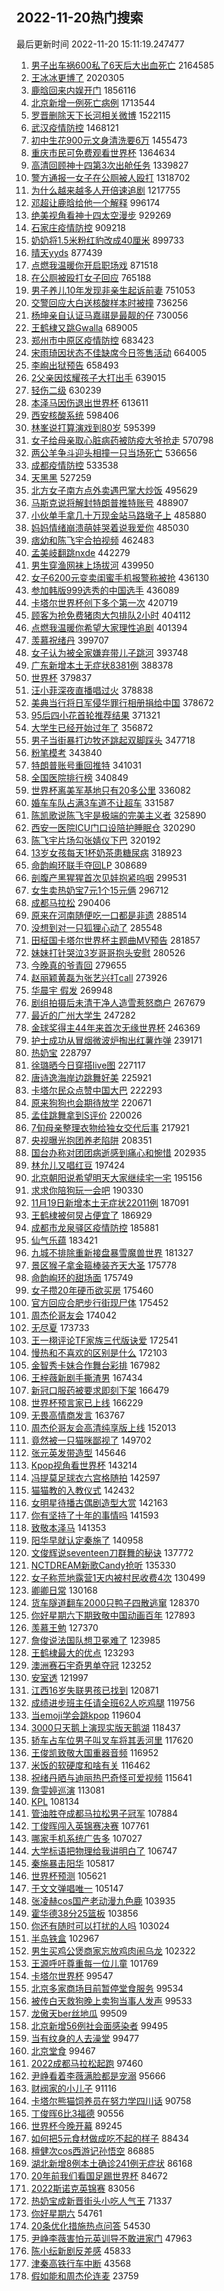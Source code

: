 ## 2022-11-20热门搜索 
最后更新时间 2022-11-20 15:11:19.247477 
1. [男子出车祸600私了6天后大出血死亡](https://s.weibo.com/weibo?q=%23%E7%94%B7%E5%AD%90%E5%87%BA%E8%BD%A6%E7%A5%B8600%E7%A7%81%E4%BA%866%E5%A4%A9%E5%90%8E%E5%A4%A7%E5%87%BA%E8%A1%80%E6%AD%BB%E4%BA%A1%23&t=31&band_rank=11&Refer=top) 2164585
1. [王冰冰更博了](https://s.weibo.com/weibo?q=%23%E7%8E%8B%E5%86%B0%E5%86%B0%E6%9B%B4%E5%8D%9A%E4%BA%86%23&t=31&band_rank=1&Refer=top) 2020305
1. [鹿晗回来内娱开门](https://s.weibo.com/weibo?q=%23%E9%B9%BF%E6%99%97%E5%9B%9E%E6%9D%A5%E5%86%85%E5%A8%B1%E5%BC%80%E9%97%A8%23&t=31&band_rank=2&Refer=top) 1856116
1. [北京新增一例死亡病例](https://s.weibo.com/weibo?q=%23%E5%8C%97%E4%BA%AC%E6%96%B0%E5%A2%9E%E4%B8%80%E4%BE%8B%E6%AD%BB%E4%BA%A1%E7%97%85%E4%BE%8B%23&t=31&band_rank=1&Refer=top) 1713544
1. [罗晋删除天下长河相关微博](https://s.weibo.com/weibo?q=%23%E7%BD%97%E6%99%8B%E5%88%A0%E9%99%A4%E5%A4%A9%E4%B8%8B%E9%95%BF%E6%B2%B3%E7%9B%B8%E5%85%B3%E5%BE%AE%E5%8D%9A%23&t=31&band_rank=1&Refer=top) 1522115
1. [武汉疫情防控](https://s.weibo.com/weibo?q=%E6%AD%A6%E6%B1%89%E7%96%AB%E6%83%85%E9%98%B2%E6%8E%A7&t=31&band_rank=5&Refer=top) 1468121
1. [初中生花900元文身清洗要6万](https://s.weibo.com/weibo?q=%23%E5%88%9D%E4%B8%AD%E7%94%9F%E8%8A%B1900%E5%85%83%E6%96%87%E8%BA%AB%E6%B8%85%E6%B4%97%E8%A6%816%E4%B8%87%23&t=31&band_rank=37&Refer=top) 1455473
1. [重庆市民可免费观看世界杯](https://s.weibo.com/weibo?q=%23%E9%87%8D%E5%BA%86%E5%B8%82%E6%B0%91%E5%8F%AF%E5%85%8D%E8%B4%B9%E8%A7%82%E7%9C%8B%E4%B8%96%E7%95%8C%E6%9D%AF%23&t=31&band_rank=5&Refer=top) 1364634
1. [高清回顾神十四第3次出舱任务](https://s.weibo.com/weibo?q=%23%E9%AB%98%E6%B8%85%E5%9B%9E%E9%A1%BE%E7%A5%9E%E5%8D%81%E5%9B%9B%E7%AC%AC3%E6%AC%A1%E5%87%BA%E8%88%B1%E4%BB%BB%E5%8A%A1%23&t=31&band_rank=3&Refer=top) 1339827
1. [警方通报一女子在公厕被人殴打](https://s.weibo.com/weibo?q=%23%E8%AD%A6%E6%96%B9%E9%80%9A%E6%8A%A5%E4%B8%80%E5%A5%B3%E5%AD%90%E5%9C%A8%E5%85%AC%E5%8E%95%E8%A2%AB%E4%BA%BA%E6%AE%B4%E6%89%93%23&t=31&band_rank=42&Refer=top) 1318702
1. [为什么越来越多人开倍速追剧](https://s.weibo.com/weibo?q=%23%E4%B8%BA%E4%BB%80%E4%B9%88%E8%B6%8A%E6%9D%A5%E8%B6%8A%E5%A4%9A%E4%BA%BA%E5%BC%80%E5%80%8D%E9%80%9F%E8%BF%BD%E5%89%A7%23&t=31&band_rank=12&Refer=top) 1217755
1. [邓超让鹿晗给他一个解释](https://s.weibo.com/weibo?q=%23%E9%82%93%E8%B6%85%E8%AE%A9%E9%B9%BF%E6%99%97%E7%BB%99%E4%BB%96%E4%B8%80%E4%B8%AA%E8%A7%A3%E9%87%8A%23&t=31&band_rank=1&Refer=top) 996174
1. [绝美视角看神十四太空漫步](https://s.weibo.com/weibo?q=%23%E7%BB%9D%E7%BE%8E%E8%A7%86%E8%A7%92%E7%9C%8B%E7%A5%9E%E5%8D%81%E5%9B%9B%E5%A4%AA%E7%A9%BA%E6%BC%AB%E6%AD%A5%23&t=31&band_rank=3&Refer=top) 929269
1. [石家庄疫情防控](https://s.weibo.com/weibo?q=%23%E7%9F%B3%E5%AE%B6%E5%BA%84%E7%96%AB%E6%83%85%E9%98%B2%E6%8E%A7%23&t=31&band_rank=31&Refer=top) 909218
1. [奶奶将1.5米粉红豹改成40厘米](https://s.weibo.com/weibo?q=%23%E5%A5%B6%E5%A5%B6%E5%B0%861.5%E7%B1%B3%E7%B2%89%E7%BA%A2%E8%B1%B9%E6%94%B9%E6%88%9040%E5%8E%98%E7%B1%B3%23&t=31&band_rank=5&Refer=top) 899733
1. [晴天yyds](https://s.weibo.com/weibo?q=%23%E6%99%B4%E5%A4%A9yyds%23&t=31&band_rank=4&Refer=top) 877439
1. [点燃我温暖你开启职场戏](https://s.weibo.com/weibo?q=%23%E7%82%B9%E7%87%83%E6%88%91%E6%B8%A9%E6%9A%96%E4%BD%A0%E5%BC%80%E5%90%AF%E8%81%8C%E5%9C%BA%E6%88%8F%23&t=31&band_rank=2&Refer=top) 871518
1. [在公厕被殴打女子回应](https://s.weibo.com/weibo?q=%23%E5%9C%A8%E5%85%AC%E5%8E%95%E8%A2%AB%E6%AE%B4%E6%89%93%E5%A5%B3%E5%AD%90%E5%9B%9E%E5%BA%94%23&t=31&band_rank=31&Refer=top) 765188
1. [男子养儿10年发现非亲生起诉前妻](https://s.weibo.com/weibo?q=%23%E7%94%B7%E5%AD%90%E5%85%BB%E5%84%BF10%E5%B9%B4%E5%8F%91%E7%8E%B0%E9%9D%9E%E4%BA%B2%E7%94%9F%E8%B5%B7%E8%AF%89%E5%89%8D%E5%A6%BB%23&t=31&band_rank=5&Refer=top) 751053
1. [交警回应大白送核酸样本时被撞](https://s.weibo.com/weibo?q=%23%E4%BA%A4%E8%AD%A6%E5%9B%9E%E5%BA%94%E5%A4%A7%E7%99%BD%E9%80%81%E6%A0%B8%E9%85%B8%E6%A0%B7%E6%9C%AC%E6%97%B6%E8%A2%AB%E6%92%9E%23&t=31&band_rank=46&Refer=top) 736256
1. [杨坤亲自认证马嘉祺是最靓的仔](https://s.weibo.com/weibo?q=%23%E6%9D%A8%E5%9D%A4%E4%BA%B2%E8%87%AA%E8%AE%A4%E8%AF%81%E9%A9%AC%E5%98%89%E7%A5%BA%E6%98%AF%E6%9C%80%E9%9D%93%E7%9A%84%E4%BB%94%23&t=31&band_rank=12&Refer=top) 730056
1. [王鹤棣又跳Gwalla](https://s.weibo.com/weibo?q=%23%E7%8E%8B%E9%B9%A4%E6%A3%A3%E5%8F%88%E8%B7%B3Gwalla%23&t=31&band_rank=17&Refer=top) 689005
1. [郑州市中原区疫情防控](https://s.weibo.com/weibo?q=%23%E9%83%91%E5%B7%9E%E5%B8%82%E4%B8%AD%E5%8E%9F%E5%8C%BA%E7%96%AB%E6%83%85%E9%98%B2%E6%8E%A7%23&t=31&band_rank=6&Refer=top) 683423
1. [宋雨琦因状态不佳缺席今日签售活动](https://s.weibo.com/weibo?q=%23%E5%AE%8B%E9%9B%A8%E7%90%A6%E5%9B%A0%E7%8A%B6%E6%80%81%E4%B8%8D%E4%BD%B3%E7%BC%BA%E5%B8%AD%E4%BB%8A%E6%97%A5%E7%AD%BE%E5%94%AE%E6%B4%BB%E5%8A%A8%23&t=31&band_rank=31&Refer=top) 664005
1. [李峋出狱预告](https://s.weibo.com/weibo?q=%23%E6%9D%8E%E5%B3%8B%E5%87%BA%E7%8B%B1%E9%A2%84%E5%91%8A%23&t=31&band_rank=13&Refer=top) 658493
1. [2父亲因炫耀孩子大打出手](https://s.weibo.com/weibo?q=%232%E7%88%B6%E4%BA%B2%E5%9B%A0%E7%82%AB%E8%80%80%E5%AD%A9%E5%AD%90%E5%A4%A7%E6%89%93%E5%87%BA%E6%89%8B%23&t=31&band_rank=47&Refer=top) 639015
1. [轻伤二级](https://s.weibo.com/weibo?q=%E8%BD%BB%E4%BC%A4%E4%BA%8C%E7%BA%A7&t=31&band_rank=29&Refer=top) 630239
1. [本泽马因伤退出世界杯](https://s.weibo.com/weibo?q=%23%E6%9C%AC%E6%B3%BD%E9%A9%AC%E5%9B%A0%E4%BC%A4%E9%80%80%E5%87%BA%E4%B8%96%E7%95%8C%E6%9D%AF%23&t=31&band_rank=49&Refer=top) 613611
1. [西安核酸系统](https://s.weibo.com/weibo?q=%E8%A5%BF%E5%AE%89%E6%A0%B8%E9%85%B8%E7%B3%BB%E7%BB%9F&t=31&band_rank=12&Refer=top) 598406
1. [林峯说打算演戏到80岁](https://s.weibo.com/weibo?q=%23%E6%9E%97%E5%B3%AF%E8%AF%B4%E6%89%93%E7%AE%97%E6%BC%94%E6%88%8F%E5%88%B080%E5%B2%81%23&t=31&band_rank=5&Refer=top) 595399
1. [女子给母亲取心脏病药被防疫大爷抢走](https://s.weibo.com/weibo?q=%23%E5%A5%B3%E5%AD%90%E7%BB%99%E6%AF%8D%E4%BA%B2%E5%8F%96%E5%BF%83%E8%84%8F%E7%97%85%E8%8D%AF%E8%A2%AB%E9%98%B2%E7%96%AB%E5%A4%A7%E7%88%B7%E6%8A%A2%E8%B5%B0%23&t=31&band_rank=7&Refer=top) 570798
1. [两公羊争斗迎头相撞一只当场死亡](https://s.weibo.com/weibo?q=%23%E4%B8%A4%E5%85%AC%E7%BE%8A%E4%BA%89%E6%96%97%E8%BF%8E%E5%A4%B4%E7%9B%B8%E6%92%9E%E4%B8%80%E5%8F%AA%E5%BD%93%E5%9C%BA%E6%AD%BB%E4%BA%A1%23&t=31&band_rank=28&Refer=top) 536656
1. [成都疫情防控](https://s.weibo.com/weibo?q=%E6%88%90%E9%83%BD%E7%96%AB%E6%83%85%E9%98%B2%E6%8E%A7&t=31&band_rank=22&Refer=top) 533538
1. [天黑黑](https://s.weibo.com/weibo?q=%E5%A4%A9%E9%BB%91%E9%BB%91&t=31&band_rank=10&Refer=top) 527259
1. [北方女子南方点外卖遇巴掌大炒饭](https://s.weibo.com/weibo?q=%23%E5%8C%97%E6%96%B9%E5%A5%B3%E5%AD%90%E5%8D%97%E6%96%B9%E7%82%B9%E5%A4%96%E5%8D%96%E9%81%87%E5%B7%B4%E6%8E%8C%E5%A4%A7%E7%82%92%E9%A5%AD%23&t=31&band_rank=9&Refer=top) 495629
1. [马斯克说将解封特朗普推特账号](https://s.weibo.com/weibo?q=%23%E9%A9%AC%E6%96%AF%E5%85%8B%E8%AF%B4%E5%B0%86%E8%A7%A3%E5%B0%81%E7%89%B9%E6%9C%97%E6%99%AE%E6%8E%A8%E7%89%B9%E8%B4%A6%E5%8F%B7%23&t=31&band_rank=10&Refer=top) 488907
1. [小伙单手拿几十万现金站马路墩子上](https://s.weibo.com/weibo?q=%23%E5%B0%8F%E4%BC%99%E5%8D%95%E6%89%8B%E6%8B%BF%E5%87%A0%E5%8D%81%E4%B8%87%E7%8E%B0%E9%87%91%E7%AB%99%E9%A9%AC%E8%B7%AF%E5%A2%A9%E5%AD%90%E4%B8%8A%23&t=31&band_rank=50&Refer=top) 485880
1. [妈妈情绪崩溃萌娃哭着说我爱你](https://s.weibo.com/weibo?q=%23%E5%A6%88%E5%A6%88%E6%83%85%E7%BB%AA%E5%B4%A9%E6%BA%83%E8%90%8C%E5%A8%83%E5%93%AD%E7%9D%80%E8%AF%B4%E6%88%91%E7%88%B1%E4%BD%A0%23&t=31&band_rank=18&Refer=top) 485030
1. [痞幼和陈飞宇合拍视频](https://s.weibo.com/weibo?q=%23%E7%97%9E%E5%B9%BC%E5%92%8C%E9%99%88%E9%A3%9E%E5%AE%87%E5%90%88%E6%8B%8D%E8%A7%86%E9%A2%91%23&t=31&band_rank=11&Refer=top) 462483
1. [孟美岐翻跳nxde](https://s.weibo.com/weibo?q=%23%E5%AD%9F%E7%BE%8E%E5%B2%90%E7%BF%BB%E8%B7%B3nxde%23&t=31&band_rank=11&Refer=top) 442279
1. [男生穿渔网袜上场拔河](https://s.weibo.com/weibo?q=%23%E7%94%B7%E7%94%9F%E7%A9%BF%E6%B8%94%E7%BD%91%E8%A2%9C%E4%B8%8A%E5%9C%BA%E6%8B%94%E6%B2%B3%23&t=31&band_rank=13&Refer=top) 439950
1. [女子6200元变卖闺蜜手机报警称被抢](https://s.weibo.com/weibo?q=%23%E5%A5%B3%E5%AD%906200%E5%85%83%E5%8F%98%E5%8D%96%E9%97%BA%E8%9C%9C%E6%89%8B%E6%9C%BA%E6%8A%A5%E8%AD%A6%E7%A7%B0%E8%A2%AB%E6%8A%A2%23&t=31&band_rank=44&Refer=top) 436130
1. [参加韩版999选秀的中国选手](https://s.weibo.com/weibo?q=%23%E5%8F%82%E5%8A%A0%E9%9F%A9%E7%89%88999%E9%80%89%E7%A7%80%E7%9A%84%E4%B8%AD%E5%9B%BD%E9%80%89%E6%89%8B%23&t=31&band_rank=14&Refer=top) 436089
1. [卡塔尔世界杯创下多个第一次](https://s.weibo.com/weibo?q=%23%E5%8D%A1%E5%A1%94%E5%B0%94%E4%B8%96%E7%95%8C%E6%9D%AF%E5%88%9B%E4%B8%8B%E5%A4%9A%E4%B8%AA%E7%AC%AC%E4%B8%80%E6%AC%A1%23&t=31&band_rank=15&Refer=top) 420719
1. [顾客为抢免费猪肉大包排队2小时](https://s.weibo.com/weibo?q=%23%E9%A1%BE%E5%AE%A2%E4%B8%BA%E6%8A%A2%E5%85%8D%E8%B4%B9%E7%8C%AA%E8%82%89%E5%A4%A7%E5%8C%85%E6%8E%92%E9%98%9F2%E5%B0%8F%E6%97%B6%23&t=31&band_rank=27&Refer=top) 404112
1. [点燃我温暖你希望大家理性追剧](https://s.weibo.com/weibo?q=%23%E7%82%B9%E7%87%83%E6%88%91%E6%B8%A9%E6%9A%96%E4%BD%A0%E5%B8%8C%E6%9C%9B%E5%A4%A7%E5%AE%B6%E7%90%86%E6%80%A7%E8%BF%BD%E5%89%A7%23&t=31&band_rank=22&Refer=top) 401394
1. [羡慕祝绪丹](https://s.weibo.com/weibo?q=%23%E7%BE%A1%E6%85%95%E7%A5%9D%E7%BB%AA%E4%B8%B9%23&t=31&band_rank=48&Refer=top) 399707
1. [女子认为被全家嫌弃带儿子跳河](https://s.weibo.com/weibo?q=%23%E5%A5%B3%E5%AD%90%E8%AE%A4%E4%B8%BA%E8%A2%AB%E5%85%A8%E5%AE%B6%E5%AB%8C%E5%BC%83%E5%B8%A6%E5%84%BF%E5%AD%90%E8%B7%B3%E6%B2%B3%23&t=31&band_rank=50&Refer=top) 393748
1. [广东新增本土无症状8381例](https://s.weibo.com/weibo?q=%23%E5%B9%BF%E4%B8%9C%E6%96%B0%E5%A2%9E%E6%9C%AC%E5%9C%9F%E6%97%A0%E7%97%87%E7%8A%B68381%E4%BE%8B%23&t=31&band_rank=16&Refer=top) 388378
1. [世界杯](https://s.weibo.com/weibo?q=%E4%B8%96%E7%95%8C%E6%9D%AF&t=31&band_rank=22&Refer=top) 379837
1. [汪小菲深夜直播唱过火](https://s.weibo.com/weibo?q=%23%E6%B1%AA%E5%B0%8F%E8%8F%B2%E6%B7%B1%E5%A4%9C%E7%9B%B4%E6%92%AD%E5%94%B1%E8%BF%87%E7%81%AB%23&t=31&band_rank=14&Refer=top) 378838
1. [美典当行将日军侵华罪行相册捐给中国](https://s.weibo.com/weibo?q=%23%E7%BE%8E%E5%85%B8%E5%BD%93%E8%A1%8C%E5%B0%86%E6%97%A5%E5%86%9B%E4%BE%B5%E5%8D%8E%E7%BD%AA%E8%A1%8C%E7%9B%B8%E5%86%8C%E6%8D%90%E7%BB%99%E4%B8%AD%E5%9B%BD%23&t=31&band_rank=46&Refer=top) 378672
1. [95后四小花首轮推荐结果](https://s.weibo.com/weibo?q=%2395%E5%90%8E%E5%9B%9B%E5%B0%8F%E8%8A%B1%E9%A6%96%E8%BD%AE%E6%8E%A8%E8%8D%90%E7%BB%93%E6%9E%9C%23&t=31&band_rank=41&Refer=top) 371321
1. [大学生已经开始过年了](https://s.weibo.com/weibo?q=%23%E5%A4%A7%E5%AD%A6%E7%94%9F%E5%B7%B2%E7%BB%8F%E5%BC%80%E5%A7%8B%E8%BF%87%E5%B9%B4%E4%BA%86%23&t=31&band_rank=8&Refer=top) 356872
1. [男子当街暴打边牧还跳起双脚踩头](https://s.weibo.com/weibo?q=%23%E7%94%B7%E5%AD%90%E5%BD%93%E8%A1%97%E6%9A%B4%E6%89%93%E8%BE%B9%E7%89%A7%E8%BF%98%E8%B7%B3%E8%B5%B7%E5%8F%8C%E8%84%9A%E8%B8%A9%E5%A4%B4%23&t=31&band_rank=43&Refer=top) 347718
1. [粉笔模考](https://s.weibo.com/weibo?q=%23%E7%B2%89%E7%AC%94%E6%A8%A1%E8%80%83%23&t=31&band_rank=10&Refer=top) 343840
1. [特朗普账号重回推特](https://s.weibo.com/weibo?q=%23%E7%89%B9%E6%9C%97%E6%99%AE%E8%B4%A6%E5%8F%B7%E9%87%8D%E5%9B%9E%E6%8E%A8%E7%89%B9%23&t=31&band_rank=47&Refer=top) 341031
1. [全国医院排行榜](https://s.weibo.com/weibo?q=%23%E5%85%A8%E5%9B%BD%E5%8C%BB%E9%99%A2%E6%8E%92%E8%A1%8C%E6%A6%9C%23&t=31&band_rank=29&Refer=top) 340849
1. [世界杯离美军基地只有20多公里](https://s.weibo.com/weibo?q=%23%E4%B8%96%E7%95%8C%E6%9D%AF%E7%A6%BB%E7%BE%8E%E5%86%9B%E5%9F%BA%E5%9C%B0%E5%8F%AA%E6%9C%8920%E5%A4%9A%E5%85%AC%E9%87%8C%23&t=31&band_rank=32&Refer=top) 336082
1. [婚车车队占满3车道不让超车](https://s.weibo.com/weibo?q=%23%E5%A9%9A%E8%BD%A6%E8%BD%A6%E9%98%9F%E5%8D%A0%E6%BB%A13%E8%BD%A6%E9%81%93%E4%B8%8D%E8%AE%A9%E8%B6%85%E8%BD%A6%23&t=31&band_rank=29&Refer=top) 331587
1. [陈凯歌说陈飞宇是极端的完美主义者](https://s.weibo.com/weibo?q=%23%E9%99%88%E5%87%AF%E6%AD%8C%E8%AF%B4%E9%99%88%E9%A3%9E%E5%AE%87%E6%98%AF%E6%9E%81%E7%AB%AF%E7%9A%84%E5%AE%8C%E7%BE%8E%E4%B8%BB%E4%B9%89%E8%80%85%23&t=31&band_rank=22&Refer=top) 325890
1. [西安一医院ICU门口设陪护睡眠仓](https://s.weibo.com/weibo?q=%23%E8%A5%BF%E5%AE%89%E4%B8%80%E5%8C%BB%E9%99%A2ICU%E9%97%A8%E5%8F%A3%E8%AE%BE%E9%99%AA%E6%8A%A4%E7%9D%A1%E7%9C%A0%E4%BB%93%23&t=31&band_rank=50&Refer=top) 320290
1. [陈飞宇片场勾张婧仪下巴](https://s.weibo.com/weibo?q=%23%E9%99%88%E9%A3%9E%E5%AE%87%E7%89%87%E5%9C%BA%E5%8B%BE%E5%BC%A0%E5%A9%A7%E4%BB%AA%E4%B8%8B%E5%B7%B4%23&t=31&band_rank=28&Refer=top) 320192
1. [13岁女孩每天1杯奶茶患糖尿病](https://s.weibo.com/weibo?q=%2313%E5%B2%81%E5%A5%B3%E5%AD%A9%E6%AF%8F%E5%A4%A91%E6%9D%AF%E5%A5%B6%E8%8C%B6%E6%82%A3%E7%B3%96%E5%B0%BF%E7%97%85%23&t=31&band_rank=9&Refer=top) 318923
1. [命韵峋环联手夺回LP](https://s.weibo.com/weibo?q=%23%E5%91%BD%E9%9F%B5%E5%B3%8B%E7%8E%AF%E8%81%94%E6%89%8B%E5%A4%BA%E5%9B%9ELP%23&t=31&band_rank=13&Refer=top) 308689
1. [剖腹产黑猩猩首次见娃抱紧呜咽](https://s.weibo.com/weibo?q=%23%E5%89%96%E8%85%B9%E4%BA%A7%E9%BB%91%E7%8C%A9%E7%8C%A9%E9%A6%96%E6%AC%A1%E8%A7%81%E5%A8%83%E6%8A%B1%E7%B4%A7%E5%91%9C%E5%92%BD%23&t=31&band_rank=37&Refer=top) 299531
1. [女生卖热奶宝7元1个15元俩](https://s.weibo.com/weibo?q=%23%E5%A5%B3%E7%94%9F%E5%8D%96%E7%83%AD%E5%A5%B6%E5%AE%9D7%E5%85%831%E4%B8%AA15%E5%85%83%E4%BF%A9%23&t=31&band_rank=10&Refer=top) 296712
1. [成都马拉松](https://s.weibo.com/weibo?q=%E6%88%90%E9%83%BD%E9%A9%AC%E6%8B%89%E6%9D%BE&t=31&band_rank=27&Refer=top) 290406
1. [原来在河南随便吃一口都是非遗](https://s.weibo.com/weibo?q=%23%E5%8E%9F%E6%9D%A5%E5%9C%A8%E6%B2%B3%E5%8D%97%E9%9A%8F%E4%BE%BF%E5%90%83%E4%B8%80%E5%8F%A3%E9%83%BD%E6%98%AF%E9%9D%9E%E9%81%97%23&t=31&band_rank=21&Refer=top) 288514
1. [没想到对一只狐狸心动了](https://s.weibo.com/weibo?q=%23%E6%B2%A1%E6%83%B3%E5%88%B0%E5%AF%B9%E4%B8%80%E5%8F%AA%E7%8B%90%E7%8B%B8%E5%BF%83%E5%8A%A8%E4%BA%86%23&t=31&band_rank=22&Refer=top) 285548
1. [田柾国卡塔尔世界杯主题曲MV预告](https://s.weibo.com/weibo?q=%23%E7%94%B0%E6%9F%BE%E5%9B%BD%E5%8D%A1%E5%A1%94%E5%B0%94%E4%B8%96%E7%95%8C%E6%9D%AF%E4%B8%BB%E9%A2%98%E6%9B%B2MV%E9%A2%84%E5%91%8A%23&t=31&band_rank=16&Refer=top) 281857
1. [妹妹打针哭泣3岁哥哥抱头安慰](https://s.weibo.com/weibo?q=%23%E5%A6%B9%E5%A6%B9%E6%89%93%E9%92%88%E5%93%AD%E6%B3%A33%E5%B2%81%E5%93%A5%E5%93%A5%E6%8A%B1%E5%A4%B4%E5%AE%89%E6%85%B0%23&t=31&band_rank=39&Refer=top) 280526
1. [今晚真的爷青回](https://s.weibo.com/weibo?q=%23%E4%BB%8A%E6%99%9A%E7%9C%9F%E7%9A%84%E7%88%B7%E9%9D%92%E5%9B%9E%23&t=31&band_rank=12&Refer=top) 279655
1. [赵丽颖黄磊为张艺兴打call](https://s.weibo.com/weibo?q=%23%E8%B5%B5%E4%B8%BD%E9%A2%96%E9%BB%84%E7%A3%8A%E4%B8%BA%E5%BC%A0%E8%89%BA%E5%85%B4%E6%89%93call%23&t=31&band_rank=13&Refer=top) 273926
1. [华晨宇 假发](https://s.weibo.com/weibo?q=%E5%8D%8E%E6%99%A8%E5%AE%87%20%E5%81%87%E5%8F%91&t=31&band_rank=21&Refer=top) 269948
1. [剧组拍摄后未清干净人造雪惹怒商户](https://s.weibo.com/weibo?q=%23%E5%89%A7%E7%BB%84%E6%8B%8D%E6%91%84%E5%90%8E%E6%9C%AA%E6%B8%85%E5%B9%B2%E5%87%80%E4%BA%BA%E9%80%A0%E9%9B%AA%E6%83%B9%E6%80%92%E5%95%86%E6%88%B7%23&t=31&band_rank=41&Refer=top) 267679
1. [最近的广州大学生](https://s.weibo.com/weibo?q=%23%E6%9C%80%E8%BF%91%E7%9A%84%E5%B9%BF%E5%B7%9E%E5%A4%A7%E5%AD%A6%E7%94%9F%23&t=31&band_rank=14&Refer=top) 247282
1. [金球奖得主44年来首次无缘世界杯](https://s.weibo.com/weibo?q=%23%E9%87%91%E7%90%83%E5%A5%96%E5%BE%97%E4%B8%BB44%E5%B9%B4%E6%9D%A5%E9%A6%96%E6%AC%A1%E6%97%A0%E7%BC%98%E4%B8%96%E7%95%8C%E6%9D%AF%23&t=31&band_rank=37&Refer=top) 246369
1. [护士成功从冒烟微波炉掏出红薯炸弹](https://s.weibo.com/weibo?q=%23%E6%8A%A4%E5%A3%AB%E6%88%90%E5%8A%9F%E4%BB%8E%E5%86%92%E7%83%9F%E5%BE%AE%E6%B3%A2%E7%82%89%E6%8E%8F%E5%87%BA%E7%BA%A2%E8%96%AF%E7%82%B8%E5%BC%B9%23&t=31&band_rank=15&Refer=top) 239171
1. [热奶宝](https://s.weibo.com/weibo?q=%E7%83%AD%E5%A5%B6%E5%AE%9D&t=31&band_rank=16&Refer=top) 228797
1. [徐璐晒今日穿搭live图](https://s.weibo.com/weibo?q=%23%E5%BE%90%E7%92%90%E6%99%92%E4%BB%8A%E6%97%A5%E7%A9%BF%E6%90%ADlive%E5%9B%BE%23&t=31&band_rank=23&Refer=top) 227117
1. [唐诗逸海岸边跳舞好美](https://s.weibo.com/weibo?q=%23%E5%94%90%E8%AF%97%E9%80%B8%E6%B5%B7%E5%B2%B8%E8%BE%B9%E8%B7%B3%E8%88%9E%E5%A5%BD%E7%BE%8E%23&t=31&band_rank=25&Refer=top) 225921
1. [卡塔尔民众点赞中国大巴](https://s.weibo.com/weibo?q=%23%E5%8D%A1%E5%A1%94%E5%B0%94%E6%B0%91%E4%BC%97%E7%82%B9%E8%B5%9E%E4%B8%AD%E5%9B%BD%E5%A4%A7%E5%B7%B4%23&t=31&band_rank=17&Refer=top) 222293
1. [原来狗狗也会期待放学](https://s.weibo.com/weibo?q=%23%E5%8E%9F%E6%9D%A5%E7%8B%97%E7%8B%97%E4%B9%9F%E4%BC%9A%E6%9C%9F%E5%BE%85%E6%94%BE%E5%AD%A6%23&t=31&band_rank=27&Refer=top) 220671
1. [孟佳跳舞拿到S评价](https://s.weibo.com/weibo?q=%23%E5%AD%9F%E4%BD%B3%E8%B7%B3%E8%88%9E%E6%8B%BF%E5%88%B0S%E8%AF%84%E4%BB%B7%23&t=31&band_rank=48&Refer=top) 220026
1. [7旬母亲整理衣物给独女交代后事](https://s.weibo.com/weibo?q=%237%E6%97%AC%E6%AF%8D%E4%BA%B2%E6%95%B4%E7%90%86%E8%A1%A3%E7%89%A9%E7%BB%99%E7%8B%AC%E5%A5%B3%E4%BA%A4%E4%BB%A3%E5%90%8E%E4%BA%8B%23&t=31&band_rank=25&Refer=top) 217921
1. [央视曝光抱团养老陷阱](https://s.weibo.com/weibo?q=%23%E5%A4%AE%E8%A7%86%E6%9B%9D%E5%85%89%E6%8A%B1%E5%9B%A2%E5%85%BB%E8%80%81%E9%99%B7%E9%98%B1%23&t=31&band_rank=36&Refer=top) 208351
1. [国台办称对团团病逝感到痛心和惋惜](https://s.weibo.com/weibo?q=%23%E5%9B%BD%E5%8F%B0%E5%8A%9E%E7%A7%B0%E5%AF%B9%E5%9B%A2%E5%9B%A2%E7%97%85%E9%80%9D%E6%84%9F%E5%88%B0%E7%97%9B%E5%BF%83%E5%92%8C%E6%83%8B%E6%83%9C%23&t=31&band_rank=18&Refer=top) 202935
1. [林允儿又唱红豆](https://s.weibo.com/weibo?q=%23%E6%9E%97%E5%85%81%E5%84%BF%E5%8F%88%E5%94%B1%E7%BA%A2%E8%B1%86%23&t=31&band_rank=31&Refer=top) 197424
1. [北京朝阳说希望明天大家继续宅一宅](https://s.weibo.com/weibo?q=%23%E5%8C%97%E4%BA%AC%E6%9C%9D%E9%98%B3%E8%AF%B4%E5%B8%8C%E6%9C%9B%E6%98%8E%E5%A4%A9%E5%A4%A7%E5%AE%B6%E7%BB%A7%E7%BB%AD%E5%AE%85%E4%B8%80%E5%AE%85%23&t=31&band_rank=19&Refer=top) 195156
1. [求求你陪狗玩一会吧](https://s.weibo.com/weibo?q=%23%E6%B1%82%E6%B1%82%E4%BD%A0%E9%99%AA%E7%8B%97%E7%8E%A9%E4%B8%80%E4%BC%9A%E5%90%A7%23&t=31&band_rank=50&Refer=top) 190330
1. [11月19日新增本土无症状22011例](https://s.weibo.com/weibo?q=%2311%E6%9C%8819%E6%97%A5%E6%96%B0%E5%A2%9E%E6%9C%AC%E5%9C%9F%E6%97%A0%E7%97%87%E7%8A%B622011%E4%BE%8B%23&t=31&band_rank=32&Refer=top) 187091
1. [王鹤棣被何炅占便宜了](https://s.weibo.com/weibo?q=%23%E7%8E%8B%E9%B9%A4%E6%A3%A3%E8%A2%AB%E4%BD%95%E7%82%85%E5%8D%A0%E4%BE%BF%E5%AE%9C%E4%BA%86%23&t=31&band_rank=23&Refer=top) 186929
1. [成都市龙泉驿区疫情防控](https://s.weibo.com/weibo?q=%E6%88%90%E9%83%BD%E5%B8%82%E9%BE%99%E6%B3%89%E9%A9%BF%E5%8C%BA%E7%96%AB%E6%83%85%E9%98%B2%E6%8E%A7&t=31&band_rank=48&Refer=top) 185881
1. [仙气乐蕴](https://s.weibo.com/weibo?q=%23%E4%BB%99%E6%B0%94%E4%B9%90%E8%95%B4%23&t=31&band_rank=46&Refer=top) 183421
1. [九城不排除重新接盘暴雪魔兽世界](https://s.weibo.com/weibo?q=%23%E4%B9%9D%E5%9F%8E%E4%B8%8D%E6%8E%92%E9%99%A4%E9%87%8D%E6%96%B0%E6%8E%A5%E7%9B%98%E6%9A%B4%E9%9B%AA%E9%AD%94%E5%85%BD%E4%B8%96%E7%95%8C%23&t=31&band_rank=45&Refer=top) 181327
1. [景区猴子拿金箍棒装齐天大圣](https://s.weibo.com/weibo?q=%23%E6%99%AF%E5%8C%BA%E7%8C%B4%E5%AD%90%E6%8B%BF%E9%87%91%E7%AE%8D%E6%A3%92%E8%A3%85%E9%BD%90%E5%A4%A9%E5%A4%A7%E5%9C%A3%23&t=31&band_rank=47&Refer=top) 175778
1. [命韵峋环的甜场面](https://s.weibo.com/weibo?q=%23%E5%91%BD%E9%9F%B5%E5%B3%8B%E7%8E%AF%E7%9A%84%E7%94%9C%E5%9C%BA%E9%9D%A2%23&t=31&band_rank=34&Refer=top) 175749
1. [女子攒20年硬币欲买房](https://s.weibo.com/weibo?q=%23%E5%A5%B3%E5%AD%90%E6%94%9220%E5%B9%B4%E7%A1%AC%E5%B8%81%E6%AC%B2%E4%B9%B0%E6%88%BF%23&t=31&band_rank=46&Refer=top) 175460
1. [官方回应合肥步行街现尸体](https://s.weibo.com/weibo?q=%23%E5%AE%98%E6%96%B9%E5%9B%9E%E5%BA%94%E5%90%88%E8%82%A5%E6%AD%A5%E8%A1%8C%E8%A1%97%E7%8E%B0%E5%B0%B8%E4%BD%93%23&t=31&band_rank=20&Refer=top) 175452
1. [周杰伦哥友会](https://s.weibo.com/weibo?q=%23%E5%91%A8%E6%9D%B0%E4%BC%A6%E5%93%A5%E5%8F%8B%E4%BC%9A%23&t=31&band_rank=22&Refer=top) 174042
1. [无尽夏](https://s.weibo.com/weibo?q=%E6%97%A0%E5%B0%BD%E5%A4%8F&t=31&band_rank=23&Refer=top) 173733
1. [王一栩评论TF家族三代版诀爱](https://s.weibo.com/weibo?q=%23%E7%8E%8B%E4%B8%80%E6%A0%A9%E8%AF%84%E8%AE%BATF%E5%AE%B6%E6%97%8F%E4%B8%89%E4%BB%A3%E7%89%88%E8%AF%80%E7%88%B1%23&t=31&band_rank=24&Refer=top) 172541
1. [慢热和不喜欢的区别是什么](https://s.weibo.com/weibo?q=%23%E6%85%A2%E7%83%AD%E5%92%8C%E4%B8%8D%E5%96%9C%E6%AC%A2%E7%9A%84%E5%8C%BA%E5%88%AB%E6%98%AF%E4%BB%80%E4%B9%88%23&t=31&band_rank=25&Refer=top) 172103
1. [金智秀卡妹合作舞台彩排](https://s.weibo.com/weibo?q=%23%E9%87%91%E6%99%BA%E7%A7%80%E5%8D%A1%E5%A6%B9%E5%90%88%E4%BD%9C%E8%88%9E%E5%8F%B0%E5%BD%A9%E6%8E%92%23&t=31&band_rank=33&Refer=top) 167982
1. [王梓薇新剧手撕渣男](https://s.weibo.com/weibo?q=%23%E7%8E%8B%E6%A2%93%E8%96%87%E6%96%B0%E5%89%A7%E6%89%8B%E6%92%95%E6%B8%A3%E7%94%B7%23&t=31&band_rank=34&Refer=top) 167434
1. [新冠口服药被要求即刻下架](https://s.weibo.com/weibo?q=%23%E6%96%B0%E5%86%A0%E5%8F%A3%E6%9C%8D%E8%8D%AF%E8%A2%AB%E8%A6%81%E6%B1%82%E5%8D%B3%E5%88%BB%E4%B8%8B%E6%9E%B6%23&t=31&band_rank=26&Refer=top) 166479
1. [世界杯预言家已上线](https://s.weibo.com/weibo?q=%23%E4%B8%96%E7%95%8C%E6%9D%AF%E9%A2%84%E8%A8%80%E5%AE%B6%E5%B7%B2%E4%B8%8A%E7%BA%BF%23&t=31&band_rank=50&Refer=top) 166229
1. [无畏高情商发言](https://s.weibo.com/weibo?q=%23%E6%97%A0%E7%95%8F%E9%AB%98%E6%83%85%E5%95%86%E5%8F%91%E8%A8%80%23&t=31&band_rank=49&Refer=top) 163767
1. [周杰伦哥友会高清纯享版上线](https://s.weibo.com/weibo?q=%23%E5%91%A8%E6%9D%B0%E4%BC%A6%E5%93%A5%E5%8F%8B%E4%BC%9A%E9%AB%98%E6%B8%85%E7%BA%AF%E4%BA%AB%E7%89%88%E4%B8%8A%E7%BA%BF%23&t=31&band_rank=42&Refer=top) 152013
1. [竟然被一只猫咪鄙视了](https://s.weibo.com/weibo?q=%23%E7%AB%9F%E7%84%B6%E8%A2%AB%E4%B8%80%E5%8F%AA%E7%8C%AB%E5%92%AA%E9%84%99%E8%A7%86%E4%BA%86%23&t=31&band_rank=28&Refer=top) 149702
1. [张元英发带造型](https://s.weibo.com/weibo?q=%23%E5%BC%A0%E5%85%83%E8%8B%B1%E5%8F%91%E5%B8%A6%E9%80%A0%E5%9E%8B%23&t=31&band_rank=33&Refer=top) 145646
1. [Kpop视角看世界杯](https://s.weibo.com/weibo?q=%23Kpop%E8%A7%86%E8%A7%92%E7%9C%8B%E4%B8%96%E7%95%8C%E6%9D%AF%23&t=31&band_rank=40&Refer=top) 143214
1. [冯提莫足球衣六宫格随拍](https://s.weibo.com/weibo?q=%23%E5%86%AF%E6%8F%90%E8%8E%AB%E8%B6%B3%E7%90%83%E8%A1%A3%E5%85%AD%E5%AE%AB%E6%A0%BC%E9%9A%8F%E6%8B%8D%23&t=31&band_rank=32&Refer=top) 142597
1. [猫猫教的入教仪式](https://s.weibo.com/weibo?q=%23%E7%8C%AB%E7%8C%AB%E6%95%99%E7%9A%84%E5%85%A5%E6%95%99%E4%BB%AA%E5%BC%8F%23&t=31&band_rank=29&Refer=top) 142432
1. [女明星待播古偶剧造型大赏](https://s.weibo.com/weibo?q=%23%E5%A5%B3%E6%98%8E%E6%98%9F%E5%BE%85%E6%92%AD%E5%8F%A4%E5%81%B6%E5%89%A7%E9%80%A0%E5%9E%8B%E5%A4%A7%E8%B5%8F%23&t=31&band_rank=32&Refer=top) 142163
1. [你有坚持了十年的事情吗](https://s.weibo.com/weibo?q=%23%E4%BD%A0%E6%9C%89%E5%9D%9A%E6%8C%81%E4%BA%86%E5%8D%81%E5%B9%B4%E7%9A%84%E4%BA%8B%E6%83%85%E5%90%97%23&t=31&band_rank=42&Refer=top) 141593
1. [致敬本泽马](https://s.weibo.com/weibo?q=%23%E8%87%B4%E6%95%AC%E6%9C%AC%E6%B3%BD%E9%A9%AC%23&t=31&band_rank=45&Refer=top) 141353
1. [阳华早就认定秦施了](https://s.weibo.com/weibo?q=%23%E9%98%B3%E5%8D%8E%E6%97%A9%E5%B0%B1%E8%AE%A4%E5%AE%9A%E7%A7%A6%E6%96%BD%E4%BA%86%23&t=31&band_rank=37&Refer=top) 140958
1. [文俊辉说seventeen刀群舞的秘诀](https://s.weibo.com/weibo?q=%23%E6%96%87%E4%BF%8A%E8%BE%89%E8%AF%B4seventeen%E5%88%80%E7%BE%A4%E8%88%9E%E7%9A%84%E7%A7%98%E8%AF%80%23&t=31&band_rank=33&Refer=top) 137772
1. [NCTDREAM新歌Candy抢听](https://s.weibo.com/weibo?q=%23NCTDREAM%E6%96%B0%E6%AD%8CCandy%E6%8A%A2%E5%90%AC%23&t=31&band_rank=34&Refer=top) 135330
1. [女子称荒地露营1天内被村民收费4次](https://s.weibo.com/weibo?q=%23%E5%A5%B3%E5%AD%90%E7%A7%B0%E8%8D%92%E5%9C%B0%E9%9C%B2%E8%90%A51%E5%A4%A9%E5%86%85%E8%A2%AB%E6%9D%91%E6%B0%91%E6%94%B6%E8%B4%B94%E6%AC%A1%23&t=31&band_rank=30&Refer=top) 130499
1. [卿卿日常](https://s.weibo.com/weibo?q=%E5%8D%BF%E5%8D%BF%E6%97%A5%E5%B8%B8&t=31&band_rank=41&Refer=top) 130168
1. [货车隧道翻车2000只鸭子四散逃窜](https://s.weibo.com/weibo?q=%23%E8%B4%A7%E8%BD%A6%E9%9A%A7%E9%81%93%E7%BF%BB%E8%BD%A62000%E5%8F%AA%E9%B8%AD%E5%AD%90%E5%9B%9B%E6%95%A3%E9%80%83%E7%AA%9C%23&t=31&band_rank=49&Refer=top) 128370
1. [你好星期六下期致敬中国动画百年](https://s.weibo.com/weibo?q=%23%E4%BD%A0%E5%A5%BD%E6%98%9F%E6%9C%9F%E5%85%AD%E4%B8%8B%E6%9C%9F%E8%87%B4%E6%95%AC%E4%B8%AD%E5%9B%BD%E5%8A%A8%E7%94%BB%E7%99%BE%E5%B9%B4%23&t=31&band_rank=31&Refer=top) 127893
1. [羡慕王勉](https://s.weibo.com/weibo?q=%23%E7%BE%A1%E6%85%95%E7%8E%8B%E5%8B%89%23&t=31&band_rank=32&Refer=top) 127370
1. [詹俊说法国队想卫冕难了](https://s.weibo.com/weibo?q=%23%E8%A9%B9%E4%BF%8A%E8%AF%B4%E6%B3%95%E5%9B%BD%E9%98%9F%E6%83%B3%E5%8D%AB%E5%86%95%E9%9A%BE%E4%BA%86%23&t=31&band_rank=39&Refer=top) 123985
1. [王鹤棣最大的优点](https://s.weibo.com/weibo?q=%23%E7%8E%8B%E9%B9%A4%E6%A3%A3%E6%9C%80%E5%A4%A7%E7%9A%84%E4%BC%98%E7%82%B9%23&t=31&band_rank=33&Refer=top) 123293
1. [澳洲赛石宇奇男单夺冠](https://s.weibo.com/weibo?q=%23%E6%BE%B3%E6%B4%B2%E8%B5%9B%E7%9F%B3%E5%AE%87%E5%A5%87%E7%94%B7%E5%8D%95%E5%A4%BA%E5%86%A0%23&t=31&band_rank=38&Refer=top) 123252
1. [安室透](https://s.weibo.com/weibo?q=%E5%AE%89%E5%AE%A4%E9%80%8F&t=31&band_rank=34&Refer=top) 121997
1. [江西16岁失联男孩已找到](https://s.weibo.com/weibo?q=%23%E6%B1%9F%E8%A5%BF16%E5%B2%81%E5%A4%B1%E8%81%94%E7%94%B7%E5%AD%A9%E5%B7%B2%E6%89%BE%E5%88%B0%23&t=31&band_rank=35&Refer=top) 120871
1. [成绩进步班主任请全班62人吃鸡腿](https://s.weibo.com/weibo?q=%23%E6%88%90%E7%BB%A9%E8%BF%9B%E6%AD%A5%E7%8F%AD%E4%B8%BB%E4%BB%BB%E8%AF%B7%E5%85%A8%E7%8F%AD62%E4%BA%BA%E5%90%83%E9%B8%A1%E8%85%BF%23&t=31&band_rank=35&Refer=top) 119756
1. [当emoji学会跳kpop](https://s.weibo.com/weibo?q=%23%E5%BD%93emoji%E5%AD%A6%E4%BC%9A%E8%B7%B3kpop%23&t=31&band_rank=49&Refer=top) 119604
1. [3000只天鹅上演现实版天鹅湖](https://s.weibo.com/weibo?q=%233000%E5%8F%AA%E5%A4%A9%E9%B9%85%E4%B8%8A%E6%BC%94%E7%8E%B0%E5%AE%9E%E7%89%88%E5%A4%A9%E9%B9%85%E6%B9%96%23&t=31&band_rank=40&Refer=top) 118437
1. [轿车占车位男子叫叉车将其丢河里](https://s.weibo.com/weibo?q=%23%E8%BD%BF%E8%BD%A6%E5%8D%A0%E8%BD%A6%E4%BD%8D%E7%94%B7%E5%AD%90%E5%8F%AB%E5%8F%89%E8%BD%A6%E5%B0%86%E5%85%B6%E4%B8%A2%E6%B2%B3%E9%87%8C%23&t=31&band_rank=43&Refer=top) 117620
1. [王俊凯致敬大国重器音频](https://s.weibo.com/weibo?q=%23%E7%8E%8B%E4%BF%8A%E5%87%AF%E8%87%B4%E6%95%AC%E5%A4%A7%E5%9B%BD%E9%87%8D%E5%99%A8%E9%9F%B3%E9%A2%91%23&t=31&band_rank=48&Refer=top) 116952
1. [米饭的软硬度和啥有关](https://s.weibo.com/weibo?q=%23%E7%B1%B3%E9%A5%AD%E7%9A%84%E8%BD%AF%E7%A1%AC%E5%BA%A6%E5%92%8C%E5%95%A5%E6%9C%89%E5%85%B3%23&t=31&band_rank=46&Refer=top) 116462
1. [祝绪丹晒与迪丽热巴奇怪可爱视频](https://s.weibo.com/weibo?q=%23%E7%A5%9D%E7%BB%AA%E4%B8%B9%E6%99%92%E4%B8%8E%E8%BF%AA%E4%B8%BD%E7%83%AD%E5%B7%B4%E5%A5%87%E6%80%AA%E5%8F%AF%E7%88%B1%E8%A7%86%E9%A2%91%23&t=31&band_rank=36&Refer=top) 115641
1. [詹雯婷巡演](https://s.weibo.com/weibo?q=%E8%A9%B9%E9%9B%AF%E5%A9%B7%E5%B7%A1%E6%BC%94&t=31&band_rank=42&Refer=top) 113081
1. [KPL](https://s.weibo.com/weibo?q=KPL&t=31&band_rank=37&Refer=top) 108134
1. [管油胜夺成都马拉松男子冠军](https://s.weibo.com/weibo?q=%23%E7%AE%A1%E6%B2%B9%E8%83%9C%E5%A4%BA%E6%88%90%E9%83%BD%E9%A9%AC%E6%8B%89%E6%9D%BE%E7%94%B7%E5%AD%90%E5%86%A0%E5%86%9B%23&t=31&band_rank=46&Refer=top) 107884
1. [丁俊晖闯入英锦赛决赛](https://s.weibo.com/weibo?q=%23%E4%B8%81%E4%BF%8A%E6%99%96%E9%97%AF%E5%85%A5%E8%8B%B1%E9%94%A6%E8%B5%9B%E5%86%B3%E8%B5%9B%23&t=31&band_rank=44&Refer=top) 107761
1. [哪家手机系统广告多](https://s.weibo.com/weibo?q=%23%E5%93%AA%E5%AE%B6%E6%89%8B%E6%9C%BA%E7%B3%BB%E7%BB%9F%E5%B9%BF%E5%91%8A%E5%A4%9A%23&t=31&band_rank=38&Refer=top) 107027
1. [大学标语把物理给我讲明白了](https://s.weibo.com/weibo?q=%23%E5%A4%A7%E5%AD%A6%E6%A0%87%E8%AF%AD%E6%8A%8A%E7%89%A9%E7%90%86%E7%BB%99%E6%88%91%E8%AE%B2%E6%98%8E%E7%99%BD%E4%BA%86%23&t=31&band_rank=48&Refer=top) 106747
1. [秦施暴击阳华](https://s.weibo.com/weibo?q=%23%E7%A7%A6%E6%96%BD%E6%9A%B4%E5%87%BB%E9%98%B3%E5%8D%8E%23&t=31&band_rank=33&Refer=top) 105817
1. [世界杯预测](https://s.weibo.com/weibo?q=%23%E4%B8%96%E7%95%8C%E6%9D%AF%E9%A2%84%E6%B5%8B%23&t=31&band_rank=47&Refer=top) 105621
1. [于文文弹唱唯一](https://s.weibo.com/weibo?q=%23%E4%BA%8E%E6%96%87%E6%96%87%E5%BC%B9%E5%94%B1%E5%94%AF%E4%B8%80%23&t=31&band_rank=6&Refer=top) 105147
1. [张凌赫cos国产老动漫九色鹿](https://s.weibo.com/weibo?q=%23%E5%BC%A0%E5%87%8C%E8%B5%ABcos%E5%9B%BD%E4%BA%A7%E8%80%81%E5%8A%A8%E6%BC%AB%E4%B9%9D%E8%89%B2%E9%B9%BF%23&t=31&band_rank=41&Refer=top) 103935
1. [霍华德38分25篮板](https://s.weibo.com/weibo?q=%23%E9%9C%8D%E5%8D%8E%E5%BE%B738%E5%88%8625%E7%AF%AE%E6%9D%BF%23&t=31&band_rank=39&Refer=top) 103856
1. [你还有随时可以打扰的人吗](https://s.weibo.com/weibo?q=%23%E4%BD%A0%E8%BF%98%E6%9C%89%E9%9A%8F%E6%97%B6%E5%8F%AF%E4%BB%A5%E6%89%93%E6%89%B0%E7%9A%84%E4%BA%BA%E5%90%97%23&t=31&band_rank=40&Refer=top) 103024
1. [半岛铁盒](https://s.weibo.com/weibo?q=%E5%8D%8A%E5%B2%9B%E9%93%81%E7%9B%92&t=31&band_rank=41&Refer=top) 102967
1. [男生买鸡公煲商家忘放鸡肉闹乌龙](https://s.weibo.com/weibo?q=%23%E7%94%B7%E7%94%9F%E4%B9%B0%E9%B8%A1%E5%85%AC%E7%85%B2%E5%95%86%E5%AE%B6%E5%BF%98%E6%94%BE%E9%B8%A1%E8%82%89%E9%97%B9%E4%B9%8C%E9%BE%99%23&t=31&band_rank=42&Refer=top) 102322
1. [王源呼吁尊重每一位儿童](https://s.weibo.com/weibo?q=%23%E7%8E%8B%E6%BA%90%E5%91%BC%E5%90%81%E5%B0%8A%E9%87%8D%E6%AF%8F%E4%B8%80%E4%BD%8D%E5%84%BF%E7%AB%A5%23&t=31&band_rank=42&Refer=top) 101769
1. [卡塔尔世界杯](https://s.weibo.com/weibo?q=%23%E5%8D%A1%E5%A1%94%E5%B0%94%E4%B8%96%E7%95%8C%E6%9D%AF%23&t=31&band_rank=43&Refer=top) 99547
1. [北京多家商场目前暂停堂食服务](https://s.weibo.com/weibo?q=%23%E5%8C%97%E4%BA%AC%E5%A4%9A%E5%AE%B6%E5%95%86%E5%9C%BA%E7%9B%AE%E5%89%8D%E6%9A%82%E5%81%9C%E5%A0%82%E9%A3%9F%E6%9C%8D%E5%8A%A1%23&t=31&band_rank=44&Refer=top) 99534
1. [被传白天救狗晚上卖狗当事人发声](https://s.weibo.com/weibo?q=%23%E8%A2%AB%E4%BC%A0%E7%99%BD%E5%A4%A9%E6%95%91%E7%8B%97%E6%99%9A%E4%B8%8A%E5%8D%96%E7%8B%97%E5%BD%93%E4%BA%8B%E4%BA%BA%E5%8F%91%E5%A3%B0%23&t=31&band_rank=45&Refer=top) 99533
1. [龙傲天ber丝地瓜](https://s.weibo.com/weibo?q=%23%E9%BE%99%E5%82%B2%E5%A4%A9ber%E4%B8%9D%E5%9C%B0%E7%93%9C%23&t=31&band_rank=46&Refer=top) 99509
1. [北京新增56例社会面感染者](https://s.weibo.com/weibo?q=%23%E5%8C%97%E4%BA%AC%E6%96%B0%E5%A2%9E56%E4%BE%8B%E7%A4%BE%E4%BC%9A%E9%9D%A2%E6%84%9F%E6%9F%93%E8%80%85%23&t=31&band_rank=47&Refer=top) 99495
1. [当有纹身的人去澡堂](https://s.weibo.com/weibo?q=%23%E5%BD%93%E6%9C%89%E7%BA%B9%E8%BA%AB%E7%9A%84%E4%BA%BA%E5%8E%BB%E6%BE%A1%E5%A0%82%23&t=31&band_rank=48&Refer=top) 99477
1. [北京堂食](https://s.weibo.com/weibo?q=%E5%8C%97%E4%BA%AC%E5%A0%82%E9%A3%9F&t=31&band_rank=49&Refer=top) 99467
1. [2022成都马拉松起跑](https://s.weibo.com/weibo?q=%232022%E6%88%90%E9%83%BD%E9%A9%AC%E6%8B%89%E6%9D%BE%E8%B5%B7%E8%B7%91%23&t=31&band_rank=48&Refer=top) 97460
1. [尹峥看着李薇满脸都是宠溺](https://s.weibo.com/weibo?q=%23%E5%B0%B9%E5%B3%A5%E7%9C%8B%E7%9D%80%E6%9D%8E%E8%96%87%E6%BB%A1%E8%84%B8%E9%83%BD%E6%98%AF%E5%AE%A0%E6%BA%BA%23&t=31&band_rank=42&Refer=top) 95666
1. [财阀家的小儿子](https://s.weibo.com/weibo?q=%23%E8%B4%A2%E9%98%80%E5%AE%B6%E7%9A%84%E5%B0%8F%E5%84%BF%E5%AD%90%23&t=31&band_rank=41&Refer=top) 91116
1. [卡塔尔熊猫饲养员在努力学四川话](https://s.weibo.com/weibo?q=%23%E5%8D%A1%E5%A1%94%E5%B0%94%E7%86%8A%E7%8C%AB%E9%A5%B2%E5%85%BB%E5%91%98%E5%9C%A8%E5%8A%AA%E5%8A%9B%E5%AD%A6%E5%9B%9B%E5%B7%9D%E8%AF%9D%23&t=31&band_rank=47&Refer=top) 90758
1. [丁俊晖6比3福德](https://s.weibo.com/weibo?q=%23%E4%B8%81%E4%BF%8A%E6%99%966%E6%AF%943%E7%A6%8F%E5%BE%B7%23&t=31&band_rank=49&Refer=top) 90556
1. [世界杯今晚开幕](https://s.weibo.com/weibo?q=%23%E4%B8%96%E7%95%8C%E6%9D%AF%E4%BB%8A%E6%99%9A%E5%BC%80%E5%B9%95%23&t=31&band_rank=49&Refer=top) 89245
1. [如何把5元食材做成吃不起的样子](https://s.weibo.com/weibo?q=%23%E5%A6%82%E4%BD%95%E6%8A%8A5%E5%85%83%E9%A3%9F%E6%9D%90%E5%81%9A%E6%88%90%E5%90%83%E4%B8%8D%E8%B5%B7%E7%9A%84%E6%A0%B7%E5%AD%90%23&t=31&band_rank=50&Refer=top) 88434
1. [檀健次cos西游记孙悟空](https://s.weibo.com/weibo?q=%23%E6%AA%80%E5%81%A5%E6%AC%A1cos%E8%A5%BF%E6%B8%B8%E8%AE%B0%E5%AD%99%E6%82%9F%E7%A9%BA%23&t=31&band_rank=48&Refer=top) 86885
1. [湖北新增8例本土确诊241例无症状](https://s.weibo.com/weibo?q=%23%E6%B9%96%E5%8C%97%E6%96%B0%E5%A2%9E8%E4%BE%8B%E6%9C%AC%E5%9C%9F%E7%A1%AE%E8%AF%8A241%E4%BE%8B%E6%97%A0%E7%97%87%E7%8A%B6%23&t=31&band_rank=47&Refer=top) 86168
1. [20年前我们看国足踢世界杯](https://s.weibo.com/weibo?q=%2320%E5%B9%B4%E5%89%8D%E6%88%91%E4%BB%AC%E7%9C%8B%E5%9B%BD%E8%B6%B3%E8%B8%A2%E4%B8%96%E7%95%8C%E6%9D%AF%23&t=31&band_rank=49&Refer=top) 84672
1. [2022斯诺克英锦赛](https://s.weibo.com/weibo?q=%232022%E6%96%AF%E8%AF%BA%E5%85%8B%E8%8B%B1%E9%94%A6%E8%B5%9B%23&t=31&band_rank=49&Refer=top) 83056
1. [热奶宝成新晋街头小吃人气王](https://s.weibo.com/weibo?q=%23%E7%83%AD%E5%A5%B6%E5%AE%9D%E6%88%90%E6%96%B0%E6%99%8B%E8%A1%97%E5%A4%B4%E5%B0%8F%E5%90%83%E4%BA%BA%E6%B0%94%E7%8E%8B%23&t=31&band_rank=50&Refer=top) 71337
1. [你好星期六](https://s.weibo.com/weibo?q=%23%E4%BD%A0%E5%A5%BD%E6%98%9F%E6%9C%9F%E5%85%AD%23&t=31&band_rank=42&Refer=top) 54761
1. [20条优化措施热点问答](https://s.weibo.com/weibo?q=%2320%E6%9D%A1%E4%BC%98%E5%8C%96%E6%8E%AA%E6%96%BD%E7%83%AD%E7%82%B9%E9%97%AE%E7%AD%94%23&t=31&band_rank=47&Refer=top) 54530
1. [尹峥李薇害怕元英训导不敢进家门](https://s.weibo.com/weibo?q=%23%E5%B0%B9%E5%B3%A5%E6%9D%8E%E8%96%87%E5%AE%B3%E6%80%95%E5%85%83%E8%8B%B1%E8%AE%AD%E5%AF%BC%E4%B8%8D%E6%95%A2%E8%BF%9B%E5%AE%B6%E9%97%A8%23&t=31&band_rank=35&Refer=top) 47963
1. [陈小纭新剧反差感](https://s.weibo.com/weibo?q=%23%E9%99%88%E5%B0%8F%E7%BA%AD%E6%96%B0%E5%89%A7%E5%8F%8D%E5%B7%AE%E6%84%9F%23&t=31&band_rank=41&Refer=top) 45833
1. [津秦高铁行车中断](https://s.weibo.com/weibo?q=%23%E6%B4%A5%E7%A7%A6%E9%AB%98%E9%93%81%E8%A1%8C%E8%BD%A6%E4%B8%AD%E6%96%AD%23&t=31&band_rank=48&Refer=top) 43568
1. [假如能和周杰伦连麦](https://s.weibo.com/weibo?q=%23%E5%81%87%E5%A6%82%E8%83%BD%E5%92%8C%E5%91%A8%E6%9D%B0%E4%BC%A6%E8%BF%9E%E9%BA%A6%23&t=31&band_rank=34&Refer=top) 23759
